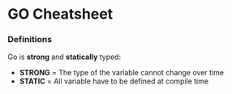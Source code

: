 # GO Cheatsheet

### Definitions
Go is **strong** and **statically** typed:
* **STRONG** = The type of the variable cannot change over time
* **STATIC** = All variable have to be defined at compile time


